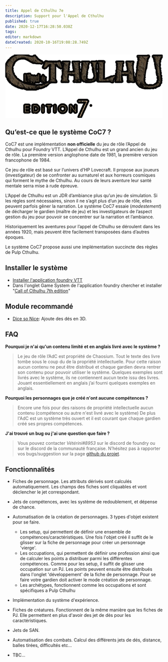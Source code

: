 ```yaml
---
title: Appel de Cthulhu 7e
description: Support pour l'Appel de Cthulhu
published: true
date: 2020-12-17T16:28:50.038Z
tags: 
editor: markdown
dateCreated: 2020-10-16T19:08:28.749Z
---
```


![logo_v7_(4).png](/images/home/logo_v7_(4).png)

## **Qu’est-ce que le système CoC7 ?**
CoC7 est une implémentation **non officielle** du jeu de rôle l’Appel de Cthulhu pour Foundry VTT.
L’Appel de Cthulhu est un grand ancien du jeu de rôle. La première version anglophone date de 1981, la première version francophone de 1984.

Ce jeu de rôle est basé sur l’univers d’HP Lovecraft. Il propose aux joueurs (investigateur) de se confronter au surnaturel et aux horreurs cosmiques qui forment le mythe de Cthulhu. Au cours de leurs aventure leur santé mentale serra mise à rude épreuve.

L’Appel de Cthulhu est un JDR d’ambiance plus qu’un jeu de simulation. Si les règles sont nécessaires, sinon il ne s’agit plus d’un jeu de rôle, elles peuvent parfois gêner la narration.
Le système CoC7 essaie (*modestement*) de décharger le gardien (maître de jeu) et les investigateurs de l’aspect gestion du jeu pour pouvoir se concentrer sur la narration et l’ambiance.

Historiquement les aventures pour l’appel de Cthulhu se déroulent dans les années 1920, mais peuvent être facilement transposées dans d’autres époques.

Le système CoC7 propose aussi une implémentation succincte des règles de Pulp Cthulhu.

## Installer le système
- [Installer l'application foundry VTT](https://foundryvtt.wiki/fr/pour-commencer/setup)
- Dans l'onglet Game System de l'application foundry chercher et installer "[Call of Cthulhu 7th edition](https://foundryvtt.com/packages/CoC7/)"

## Module recommandé
- [Dice so Nice](https://foundryvtt.com/packages/dice-so-nice/): Ajoute des dés en 3D.

## FAQ
**Pourquoi je n'ai qu'un contenu limité et en anglais livré avec le système ?**
>Le jeu de rôle l’AdC est propriété de Chaosium. Tout le texte des livre tombe sous le coup du de la propriété intellectuelle. Pour cette raison aucun contenu ne peut être distribué et chaque gardien devra rentrer son contenu pour pouvoir utiliser le système.
Quelques exemples sont livrés avec le système, ils ne contiennent aucun texte issu des livres. Jouant essentiellement en anglais j’ai fourni quelques exemples en anglais.

**Pourquoi les personnages que je créé n'ont aucune compétences ?**
>Encore une fois pour des raisons de propriété intellectuelle aucun contenu (compétence ou autre n'est livré avec le système)
De plus l'AdC est un système très ouvert et il est courant que chaque gardien créé ses propres compétences.

**J'ai trouvé un bug ou j'ai une question que faire ?**
>Vous pouvez contacter *Vétérini#8953* sur le discord de foundry ou sur le discord de la communauté française.
N’hésitez pas à rapporter vos bugs/suggestion sur la page [github du projet](https://github.com/HavlockV/CoC7-FoundryVTT/issues).

## Fonctionnalités
- Fiches de personnage. Les attributs dérivés sont calculés automatiquement. Les champs des fiches sont cliquables et vont déclencher le jet correspondant.

- Jets de compétences, avec les système de redoublement, et dépense de chance.

- Automatisation de la création de personnages. 3 types d'objet existent pour se faire.
  - Les setup, qui permettent de définir une ensemble de compétences/caractéristiques. Une fois l'objet créé il suffit de le glisser sur la fiche de personnage pour créer un personnage 'vierge'.
  - Les occupations, qui permettent de définir une profession ainsi que de calculer les points a distribuer parmi les différentes compétences. Comme pour les setup, il suffit de glisser une occupation sur un PJ. Les points peuvent ensuite être distribués dans l'onglet 'développement' de la fiche de personnage. Pour se faire votre gardien doit activer le mode création de personnage.
  - Les archétypes, fonctionnent comme les occupations et sont spécifiques a Pulp Cthulhu

- Implémentation du système d'expérience.

- Fiches de créatures. Fonctionnent de la même manière que les fiches de PJ. Elle permettent en plus d'avoir des jet de dès pour les caractéristiques.

- Jets de SAN.

- Automatisation des combats. Calcul des différents jets de dés, distance, balles tirées, difficultés etc...

- TBC...